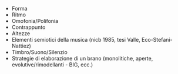 * Forma
* Ritmo
* Omofonia/Polifonia
* Contrappunto
* Altezze
* Elementi semiotici della musica (nicb 1985, tesi Valle, Eco-Stefani-Nattiez)
* Timbro/Suono/Silenzio
* Strategie di elaborazione di un brano (monolitiche, aperte, evolutive/rimodellanti - BIG, ecc.)
